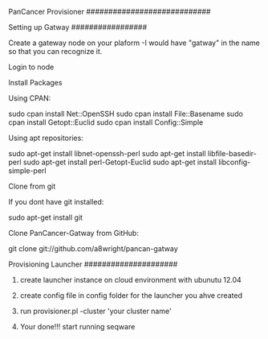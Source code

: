 
PanCancer Provisioner
############################

Setting up Gatway
#################

Create a gateway node on your plaform 
-I would have "gatway" in the name so that you can recognize it.

Login to node

Install Packages

Using CPAN:

sudo cpan install Net::OpenSSH
sudo cpan install File::Basename
sudo cpan install Getopt::Euclid
sudo cpan install Config::Simple

Using apt repositories:

sudo apt-get install libnet-openssh-perl
sudo apt-get install libfile-basedir-perl
sudo apt-get install perl-Getopt-Euclid
sudo apt-get install libconfig-simple-perl


Clone from git

If you dont have git installed:

sudo apt-get install git

Clone PanCancer-Gatway from GitHub:

git clone git://github.com/a8wright/pancan-gatway



Provisioning Launcher
#####################

1) create launcher instance on cloud environment with ubunutu 12.04

2) create config file in config folder for the launcher you ahve created

2) run provisioner.pl -cluster 'your cluster name'

3) Your done!!! start running seqware

